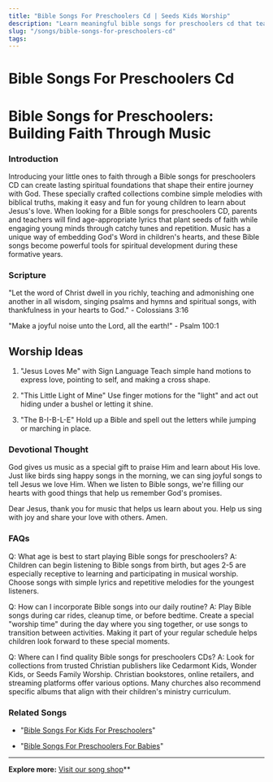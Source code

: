 ```yaml
---
title: "Bible Songs For Preschoolers Cd | Seeds Kids Worship"
description: "Learn meaningful bible songs for preschoolers cd that teach Scripture through music. Interactive worship resources for kids and families."
slug: "/songs/bible-songs-for-preschoolers-cd"
tags:
---
```


# Bible Songs For Preschoolers Cd

# Bible Songs for Preschoolers: Building Faith Through Music

### Introduction
Introducing your little ones to faith through a Bible songs for preschoolers CD can create lasting spiritual foundations that shape their entire journey with God. These specially crafted collections combine simple melodies with biblical truths, making it easy and fun for young children to learn about Jesus's love. When looking for a Bible songs for preschoolers CD, parents and teachers will find age-appropriate lyrics that plant seeds of faith while engaging young minds through catchy tunes and repetition. Music has a unique way of embedding God's Word in children's hearts, and these Bible songs become powerful tools for spiritual development during these formative years.

### Scripture
"Let the word of Christ dwell in you richly, teaching and admonishing one another in all wisdom, singing psalms and hymns and spiritual songs, with thankfulness in your hearts to God." - Colossians 3:16

"Make a joyful noise unto the Lord, all the earth!" - Psalm 100:1

## Worship Ideas
1. "Jesus Loves Me" with Sign Language
Teach simple hand motions to express love, pointing to self, and making a cross shape.

2. "This Little Light of Mine"
Use finger motions for the "light" and act out hiding under a bushel or letting it shine.

3. "The B-I-B-L-E"
Hold up a Bible and spell out the letters while jumping or marching in place.

### Devotional Thought
God gives us music as a special gift to praise Him and learn about His love. Just like birds sing happy songs in the morning, we can sing joyful songs to tell Jesus we love Him. When we listen to Bible songs, we're filling our hearts with good things that help us remember God's promises.

Dear Jesus, thank you for music that helps us learn about you. Help us sing with joy and share your love with others. Amen.

### FAQs

Q: What age is best to start playing Bible songs for preschoolers?
A: Children can begin listening to Bible songs from birth, but ages 2-5 are especially receptive to learning and participating in musical worship. Choose songs with simple lyrics and repetitive melodies for the youngest listeners.

Q: How can I incorporate Bible songs into our daily routine?
A: Play Bible songs during car rides, cleanup time, or before bedtime. Create a special "worship time" during the day where you sing together, or use songs to transition between activities. Making it part of your regular schedule helps children look forward to these special moments.

Q: Where can I find quality Bible songs for preschoolers CDs?
A: Look for collections from trusted Christian publishers like Cedarmont Kids, Wonder Kids, or Seeds Family Worship. Christian bookstores, online retailers, and streaming platforms offer various options. Many churches also recommend specific albums that align with their children's ministry curriculum.

### Related Songs

- "[Bible Songs For Kids For Preschoolers](/songs/bible-songs-for-kids-for-preschoolers/)"

- "[Bible Songs For Preschoolers For Babies](/songs/bible-songs-for-preschoolers-for-babies/)"

---

**Explore more:** [Visit our song shop](https://seedskidsworship.com/shop)**

<!-- Schema Markup -->
<script type="application/ld+json">
{
  "@context": "https://schema.org",
  "@type": "MusicRecording",
  "name": "Bible Songs For Preschoolers Cd",
  "byArtist": {
    "@type": "MusicGroup",
    "name": "Seeds Kids Worship"
  },
  "isFamilyFriendly": true,
  "url": "https://seedskidsworship.com/songs/bible-songs-for-preschoolers-cd/"
}
</script>